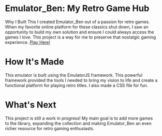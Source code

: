 # Emulator_Ben: My Retro Game Hub
Why I Built This
I created Emulator_Ben out of a passion for retro games. When my favorite online platform for these classics shut down, I saw an opportunity to build my own solution and ensure I could always access the games I love. This project is a way for me to preserve that nostalgic gaming experience.
[Play Here!](https://benp1236691.github.io/Emulator_Ben/)

# How It's Made
This emulator is built using the EmulatorJS framework. This powerful framework provided the tools I needed to bring my vision to life and create a functional platform for playing retro titles. I also made a CSS file for fun.

# What's Next
This project is still a work in progress! My main goal is to add more games to the library, expanding the collection and making Emulator_Ben an even richer resource for retro gaming enthusiasts.
